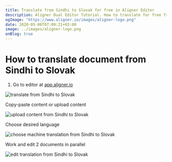 ```yaml
---
title: Translate from Sindhi to Slovak for free in Aligner Editor
description: Aligner Dual Editor Tutorial. How to translate for free from Sindhi to Slovak. Aligner is multilingual document management platform. 
ogImage: "https://www.aligner.io/images/aligner-logo.png"
date: 2020-05-06T07:09:21+03:00
image: ../images/aligner-logo.png
onBlog: true
---
```


# How to translate document from Sindhi to Slovak

1. Go to editor at [app.aligner.io](https://app.aligner.io "Aligner App web page")

![translate from Sindhi to Slovak](../aligner-blank-editor.png "translate from Sindhi to Slovak")

Copy-paste content or upload content

![upload content from Sindhi to Slovak](../aligner-uploaded-document.png "upload content from Sindhi to Slovak")

Choose desired language

![choose machine translation from Sindhi to Slovak](../aligner-language-dropdown.png "choose machine translation from Sindhi to Slovak")

Work and edit 2 documents in parallel

![edit translation from Sindhi to Slovak](../aligner-double-sitded-editor.png "edit translation from Sindhi to Slovak")

